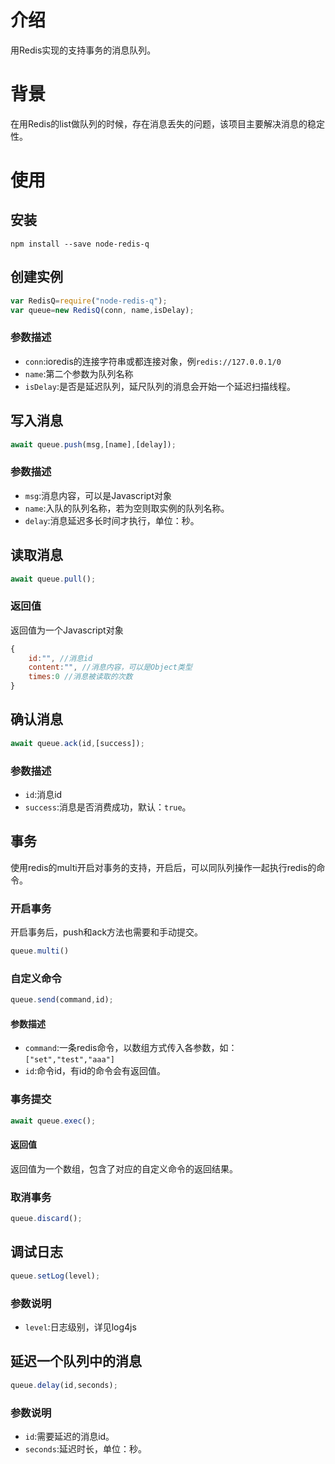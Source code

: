 # 介绍

用Redis实现的支持事务的消息队列。

# 背景

在用Redis的list做队列的时候，存在消息丢失的问题，该项目主要解决消息的稳定性。

# 使用

## 安装

```shell
npm install --save node-redis-q
```

## 创建实例

```javascript
var RedisQ=require("node-redis-q");
var queue=new RedisQ(conn, name,isDelay);
```
### 参数描述
* ```conn```:ioredis的连接字符串或都连接对象，例```redis://127.0.0.1/0```
* ```name```:第二个参数为队列名称
* ```isDelay```:是否是延迟队列，延尺队列的消息会开始一个延迟扫描线程。

## 写入消息

```javascript
await queue.push(msg,[name],[delay]);
```

### 参数描述

* ```msg```:消息内容，可以是Javascript对象
* ```name```:入队的队列名称，若为空则取实例的队列名称。
* ```delay```:消息延迟多长时间才执行，单位：秒。

## 读取消息

```javascript
await queue.pull();
```

### 返回值

返回值为一个Javascript对象

```javascript
{
    id:"", //消息id
    content:"", //消息内容，可以是Object类型
    times:0 //消息被读取的次数
}
```

## 确认消息

```javascript
await queue.ack(id,[success]);
```

### 参数描述

* ```id```:消息id
* ```success```:消息是否消费成功，默认：```true```。

## 事务

使用redis的multi开启对事务的支持，开启后，可以同队列操作一起执行redis的命令。

### 开启事务

开启事务后，push和ack方法也需要和手动提交。

```javascript
queue.multi()
```

### 自定义命令

```javascript
queue.send(command,id);
```

#### 参数描述

* ```command```:一条redis命令，以数组方式传入各参数，如：```["set","test","aaa"]```
* ```id```:命令id，有id的命令会有返回值。

### 事务提交

```javascript
await queue.exec();
```

#### 返回值

返回值为一个数组，包含了对应的自定义命令的返回结果。

### 取消事务

```javascript
queue.discard();
```

## 调试日志

```javascript
queue.setLog(level);
```

### 参数说明 

* ```level```:日志级别，详见log4js

## 延迟一个队列中的消息

```javascript
queue.delay(id,seconds);
```

### 参数说明 

* ```id```:需要延迟的消息id。
* ```seconds```:延迟时长，单位：秒。